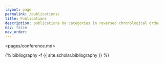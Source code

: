 ```yaml
---
layout: page
permalink: /publications/
title: Publications
description: publications by categories in reversed chronological order. generated by jekyll-scholar.
nav: false
nav_order: 
---
```

<pages/conference.md>
<div class="conference">

{% bibliography -f {{ site.scholar.bibliography }} %}

</div>
